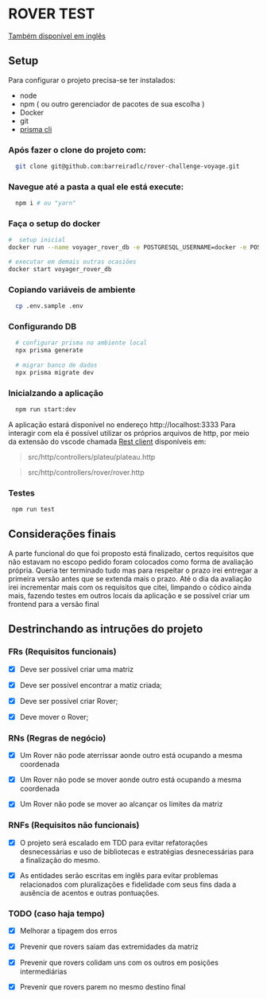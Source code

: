 # ROVER TEST

[Também disponível em inglês](./README-pt-BR.md)

## Setup

Para configurar o projeto precisa-se ter instalados:

- node
- npm ( ou outro gerenciador de pacotes de sua escolha )
- Docker
- git
- [prisma cli](https://www.prisma.io/docs/orm/reference/prisma-cli-reference)

### Após fazer o clone do projeto com:

```sh
  git clone git@github.com:barreiradlc/rover-challenge-voyage.git
```

### Navegue até a pasta a qual ele está execute:

```sh
  npm i # ou "yarn"
```

### Faça o setup do docker

```sh
#  setup inicial
docker run --name voyager_rover_db -e POSTGRESQL_USERNAME=docker -e POSTGRESQL_PASSWORD=docker -e POSTGRESQL_DATABASE=voyager_rover -p 5432:5432 bitnami/postgresql

# executar em demais outras ocasiões
docker start voyager_rover_db
```

### Copiando variáveis de ambiente

```sh
  cp .env.sample .env
```

### Configurando DB

```sh
  # configurar prisma no ambiente local
  npx prisma generate
  
  # migrar banco de dados
  npx prisma migrate dev
```

### Inicialzando a aplicação

```sh
  npm run start:dev
```

A aplicação estará disponível no endereço http://localhost:3333
Para interagir com ela é possível utilizar os próprios arquivos de http, por meio da extensão do vscode chamada [Rest client](https://marketplace.visualstudio.com/items?itemName=humao.rest-client) disponíveis em:

> src/http/controllers/plateu/plateau.http

> src/http/controllers/rover/rover.http


### Testes 

```sh
 npm run test
```

## Considerações finais

A parte funcional do que foi proposto está finalizado, certos requisitos que não estavam no escopo pedido foram colocados como forma de avaliação própria.
Queria ter terminado tudo mas para respeitar o prazo irei entregar a primeira versão antes que se extenda mais o prazo.
Até o dia da avaliação irei incrementar mais com os requisitos que citei, limpando o códico ainda mais, fazendo testes em outros locais da aplicação e se possível criar um frontend para a versão final

## Destrinchando as intruções do projeto

### FRs (Requisitos funcionais)

- [x] Deve ser possível criar uma matriz

- [x] Deve ser possível encontrar a matiz criada;

- [x] Deve ser possível criar Rover;

- [x] Deve mover o Rover;

### RNs (Regras de negócio)

- [x] Um Rover não pode aterrissar aonde outro está ocupando a mesma coordenada

- [x] Um Rover não pode se mover aonde outro está ocupando a mesma coordenada

- [x] Um Rover não pode se mover ao alcançar os limites da matriz


### RNFs (Requisitos não funcionais)

- [x] O projeto será escalado em TDD para evitar refatorações desnecessárias e uso de bibliotecas e estratégias desnecessárias para a finalização do mesmo.

- [x] As entidades serão escritas em inglês para evitar problemas relacionados com pluralizações e fidelidade com seus fins dada a ausência de acentos e outras pontuações.



### TODO (caso haja tempo)

- [x] Melhorar a tipagem dos erros

- [x] Prevenir que rovers saiam das extremidades da matriz

- [x] Prevenir que rovers colidam uns com os outros em posições intermediárias

- [x] Prevenir que rovers parem no mesmo destino final
